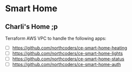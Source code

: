 # Smart Home

## Charli's Home ;p

Terraform AWS VPC to handle the following apps:
- [ ] https://github.com/northcoders/ce-smart-home-heating
- [ ] https://github.com/northcoders/ce-smart-home-lights
- [ ] https://github.com/northcoders/ce-smart-home-status
- [ ] https://github.com/northcoders/ce-smart-home-auth